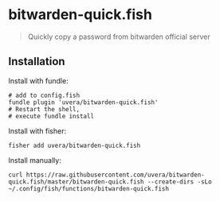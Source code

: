 # bitwarden-quick.fish
> Quickly copy a password from bitwarden official server
## Installation
Install with fundle:
```console
# add to config.fish
fundle plugin 'uvera/bitwarden-quick.fish'
# Restart the shell,
# execute fundle install
```
Install with fisher:
```console
fisher add uvera/bitwarden-quick.fish
```
Install manually:
```console
curl https://raw.githubusercontent.com/uvera/bitwarden-quick.fish/master/bitwarden-quick.fish --create-dirs -sLo ~/.config/fish/functions/bitwarden-quick.fish
```
